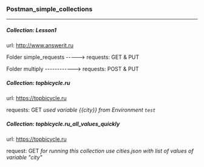 ### Postman_simple_collections ###
***
##### Collection: Lesson1 ##### 

url: http://www.answerit.ru
      
Folder simple_requests -----> requests: GET & PUT  
  
Folder multiply ------------> requests: POST & PUT
  
##### Collection: topbicycle.ru #####

url: https://topbicycle.ru
  
requests: GET
*used variable {{city}} from Environment `test`*
  
##### Collection: topbicycle.ru_all_values_quickly #####

url: https://topbicycle.ru
  
request: GET
*for running this collection use cities.json with list of values of variable "city"*    
